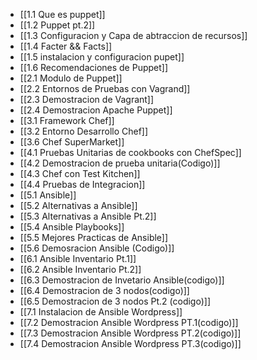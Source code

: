 - [[1.1 Que es puppet]]
- [[1.2 Puppet pt.2]]
- [[1.3 Configuracion y Capa de abtraccion de recursos]]
- [[1.4 Facter && Facts]]
- [[1.5 instalacion y configuracion pupet]]
- [[1.6 Recomendaciones de Puppet]]
- [[2.1 Modulo de Puppet]]
- [[2.2 Entornos de Pruebas con Vagrand]]
- [[2.3 Demostracion de Vagrant]]
- [[2.4 Demostracion Apache Puppet]]
- [[3.1 Framework Chef]]
- [[3.2 Entorno Desarrollo Chef]]
- [[3.6 Chef SuperMarket]]
- [[4.1 Pruebas Unitarias de cookbooks con ChefSpec]]
- [[4.2 Demostracion de prueba unitaria(Codigo)]]
- [[4.3 Chef con Test Kitchen]]
- [[4.4 Pruebas de Integracion]]
- [[5.1 Ansible]]
- [[5.2 Alternativas a Ansible]]
- [[5.3 Alternativas a Ansible Pt.2]]
- [[5.4 Ansible Playbooks]]
- [[5.5 Mejores Practicas de Ansible]]
- [[5.6 Demosracion Ansible (Codigo)]]
- [[6.1 Ansible Inventario Pt.1]]
- [[6.2 Ansible Inventario Pt.2]]
- [[6.3 Demostracion de Invetario Ansible(codigo)]]
- [[6.4 Demostracion de 3 nodos(codigo)]]
- [[6.5 Demostracion de 3 nodos Pt.2 (codigo)]]
- [[7.1 Instalacion de Ansible Wordpress]]
- [[7.2 Demostracion Ansible Wordpress PT.1(codigo)]]
- [[7.3 Demostracion Ansible Wordpress PT.2(codigo)]]
- [[7.4 Demostracion Ansible Wordpress PT.3(codigo)]]